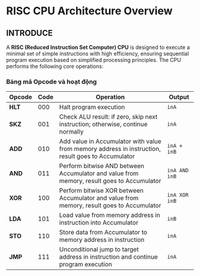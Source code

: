 # RISC CPU Architecture Overview

## INTRODUCE
A **RISC (Reduced Instruction Set Computer) CPU** is designed to execute a minimal set of simple instructions with high efficiency, ensuring sequential program execution based on simplified processing principles. The CPU performs the following core operations:
### Bảng mã Opcode và hoạt động

| Opcode | Code | Operation | Output     |
|--------|------|-----------|------------|
| **HLT** | 000  | Halt program execution                     | `inA`          |
| **SKZ** | 001  | Check ALU result: if zero, skip next instruction; otherwise, continue normally | `inA`          |
| **ADD** | 010  | Add value in Accumulator with value from memory address in instruction, result goes to Accumulator | `inA + inB`     |
| **AND** | 011  | Perform bitwise AND between Accumulator and value from memory, result goes to Accumulator | `inA AND inB`   |
| **XOR** | 100  | Perform bitwise XOR between Accumulator and value from memory, result goes to Accumulator | `inA XOR inB`   |
| **LDA** | 101  | Load value from memory address in instruction into Accumulator | `inB`          |
| **STO** | 110  | Store data from Accumulator to memory address in instruction | `inA`          |
| **JMP** | 111  | Unconditional jump to target address in instruction and continue program execution | `inA`          |


